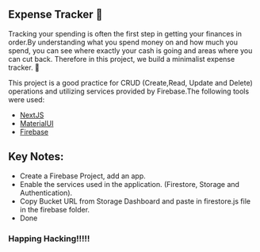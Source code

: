 ## Expense Tracker 💸

Tracking your spending is often the first step in getting your finances in order.By understanding what you spend money on and how much you spend, you can see where exactly your cash is going and areas where you can cut back. Therefore in this project, we build a minimalist expense tracker. 🎯

This project is a good practice for CRUD (Create,Read, Update and Delete) operations and utilizing services provided by Firebase.The following tools were used:

- [NextJS](https://nextjs.org/)
- [MaterialUI](https://mui.com/)
- [Firebase](firebase.google.com)

## Key Notes:

- Create a Firebase Project, add an app.
- Enable the services used in the application. (Firestore, Storage and Authentication).
- Copy Bucket URL from Storage Dashboard and paste in firestore.js file in the firebase folder.
- Done

### Happing Hacking!!!!!
